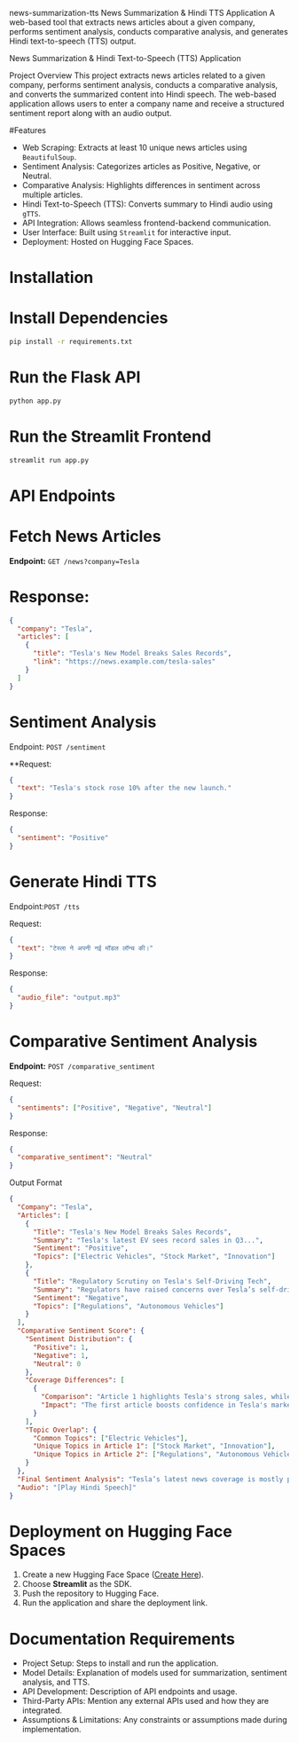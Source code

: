 news-summarization-tts
News Summarization &amp; Hindi TTS Application A web-based tool that extracts news articles about a given company, performs sentiment analysis, conducts comparative analysis, and generates Hindi text-to-speech (TTS) output.

News Summarization & Hindi Text-to-Speech (TTS) Application

Project Overview
This project extracts news articles related to a given company, performs sentiment analysis, conducts a comparative analysis, and converts the summarized content into Hindi speech. The web-based application allows users to enter a company name and receive a structured sentiment report along with an audio output.

 #Features
- Web Scraping: Extracts at least 10 unique news articles using `BeautifulSoup`.
- Sentiment Analysis: Categorizes articles as Positive, Negative, or Neutral.
- Comparative Analysis: Highlights differences in sentiment across multiple articles.
- Hindi Text-to-Speech (TTS): Converts summary to Hindi audio using `gTTS`.
- API Integration: Allows seamless frontend-backend communication.
- User Interface: Built using `Streamlit` for interactive input.
- Deployment: Hosted on Hugging Face Spaces.


# Installation

# Install Dependencies
```bash
pip install -r requirements.txt
```

# Run the Flask API
```bash
python app.py
```

# Run the Streamlit Frontend
```bash
streamlit run app.py
```

# API Endpoints
# Fetch News Articles
**Endpoint:** `GET /news?company=Tesla`

# Response:
```json
{
  "company": "Tesla",
  "articles": [
    {
      "title": "Tesla's New Model Breaks Sales Records",
      "link": "https://news.example.com/tesla-sales"
    }
  ]
}
```

# Sentiment Analysis
Endpoint: `POST /sentiment`

**Request:
```json
{
  "text": "Tesla's stock rose 10% after the new launch."
}
```

Response:
```json
{
  "sentiment": "Positive"
}
```

# Generate Hindi TTS
Endpoint:`POST /tts`

Request:
```json
{
  "text": "टेस्ला ने अपनी नई मॉडल लॉन्च की।"
}
```

Response:
```json
{
  "audio_file": "output.mp3"
}
```

# Comparative Sentiment Analysis
**Endpoint:** `POST /comparative_sentiment`

Request:
```json
{
  "sentiments": ["Positive", "Negative", "Neutral"]
}
```

Response:
```json
{
  "comparative_sentiment": "Neutral"
}
```

Output Format
```json
{
  "Company": "Tesla",
  "Articles": [
    {
      "Title": "Tesla's New Model Breaks Sales Records",
      "Summary": "Tesla's latest EV sees record sales in Q3...",
      "Sentiment": "Positive",
      "Topics": ["Electric Vehicles", "Stock Market", "Innovation"]
    },
    {
      "Title": "Regulatory Scrutiny on Tesla's Self-Driving Tech",
      "Summary": "Regulators have raised concerns over Tesla’s self-driving software...",
      "Sentiment": "Negative",
      "Topics": ["Regulations", "Autonomous Vehicles"]
    }
  ],
  "Comparative Sentiment Score": {
    "Sentiment Distribution": {
      "Positive": 1,
      "Negative": 1,
      "Neutral": 0
    },
    "Coverage Differences": [
      {
        "Comparison": "Article 1 highlights Tesla's strong sales, while Article 2 discusses regulatory issues.",
        "Impact": "The first article boosts confidence in Tesla's market growth, while the second raises concerns about future regulatory hurdles."
      }
    ],
    "Topic Overlap": {
      "Common Topics": ["Electric Vehicles"],
      "Unique Topics in Article 1": ["Stock Market", "Innovation"],
      "Unique Topics in Article 2": ["Regulations", "Autonomous Vehicles"]
    }
  },
  "Final Sentiment Analysis": "Tesla’s latest news coverage is mostly positive. Potential stock growth expected.",
  "Audio": "[Play Hindi Speech]"
}
```

# Deployment on Hugging Face Spaces
1. Create a new Hugging Face Space ([Create Here](https://huggingface.co/spaces)).
2. Choose **Streamlit** as the SDK.
3. Push the repository to Hugging Face.
4. Run the application and share the deployment link.

# Documentation Requirements
- Project Setup: Steps to install and run the application.
- Model Details: Explanation of models used for summarization, sentiment analysis, and TTS.
- API Development: Description of API endpoints and usage.
- Third-Party APIs: Mention any external APIs used and how they are integrated.
- Assumptions & Limitations: Any constraints or assumptions made during implementation.








 

